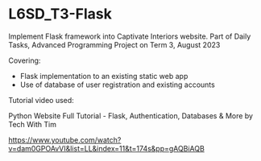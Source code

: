 # L6SD_T3-Flask
Implement Flask framework into Captivate Interiors website. Part of Daily Tasks, Advanced Programming Project on Term 3, August 2023

Covering:
- Flask implementation to an existing static web app
- Use of database of user registration and existing accounts

Tutorial video used:

Python Website Full Tutorial - Flask, Authentication, Databases & More by Tech With Tim

https://www.youtube.com/watch?v=dam0GPOAvVI&list=LL&index=11&t=174s&pp=gAQBiAQB
